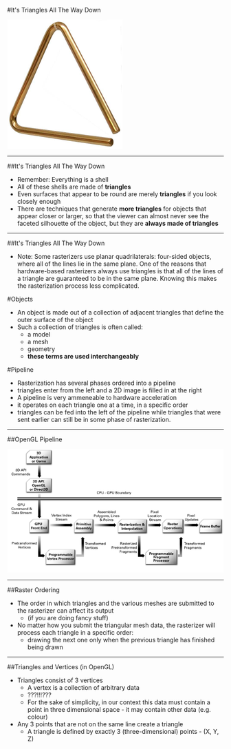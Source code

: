 #It's Triangles All The Way Down

![triangle](assets\triangle.png)

---

##It's Triangles All The Way Down

- Remember: Everything is a shell
- All of these shells are made of **triangles**
- Even surfaces that appear to be round are merely **triangles** if you look closely enough
- There are techniques that generate **more triangles** for objects that appear closer or larger, so that the viewer can almost never see the faceted silhouette of the object, but they are **always made of triangles**

---

##It's Triangles All The Way Down

- Note: Some rasterizers use planar quadrilaterals: four-sided objects, where all of the lines lie in the same plane. One of the reasons that hardware-based rasterizers always use triangles is that all of the lines of a triangle are guaranteed to be in the same plane. Knowing this makes the rasterization process less complicated.


#Objects

- An object is made out of a collection of adjacent triangles that define the outer surface of the object
- Such a collection of triangles is often called:
    - a model
    - a mesh
    - geometry
    - **these terms are used interchangeably**

#Pipeline

- Rasterization has several phases ordered into a pipeline
- triangles enter from the left and a 2D image is filled in at the right
- A pipeline is very ammeneable to hardware acceleration
- it operates on each triangle one at a time, in a specific order
- triangles can be fed into the left of the pipeline while triangles that were sent earlier can still be in some phase of rasterization.

---

##OpenGL Pipeline

![http://goanna.cs.rmit.edu.au/~gl/teaching/ Interactive3D/2011/lecture2.html](assets\pipeline01.png)

---

##Raster Ordering

- The order in which triangles and the various meshes are submitted to the rasterizer can affect its output
    - (if you are doing fancy stuff)
- No matter how you submit the triangular mesh data, the rasterizer will process each triangle in a specific order:
    - drawing the next one only when the previous triangle has finished being drawn

---

##Triangles and Vertices (in OpenGL)

- Triangles consist of 3 vertices
    - A vertex is a collection of arbitrary data
    - ???!!!???
    - For the sake of simplicity, in our context this data must contain a point in three dimensional space - it may contain other data (e.g. colour)
- Any 3 points that are not on the same line create a triangle
    - A triangle is defined by exactly 3 (three-dimensional) points - (X, Y, Z)

